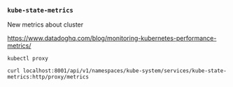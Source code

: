 ### `kube-state-metrics` [](https://github.com/kubernetes/kube-state-metrics)

New metrics about cluster

https://www.datadoghq.com/blog/monitoring-kubernetes-performance-metrics/

`kubectl proxy`

`curl localhost:8001/api/v1/namespaces/kube-system/services/kube-state-metrics:http/proxy/metrics`
